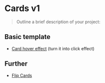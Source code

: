 # Cards v1
> Outline a brief description of your project:

## Basic template

- [Card hover effect](https://codepen.io/t_afif/pen/PoBQRmj) (turn it into click effect)

## Further 
- [Flip Cards](https://de.webmasters-europe.org/my-account/my-courses/1916/modules/1943/classes/2701/chapters/588078b5ddca08e43aced464844e7b45)



